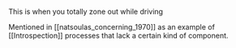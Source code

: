 This is when you totally zone out while driving

Mentioned in [[natsoulas_concerning_1970]] as an example of [[Introspection]] processes that lack a certain kind of component.
